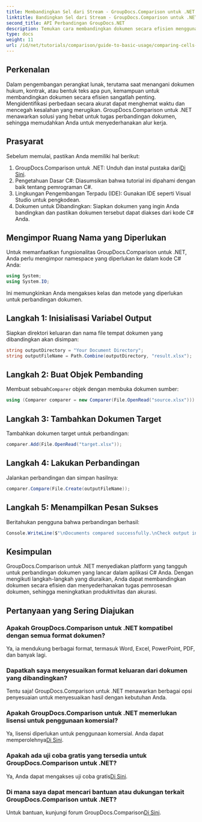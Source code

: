 ```yaml
---
title: Membandingkan Sel dari Stream - GroupDocs.Comparison untuk .NET
linktitle: Bandingkan Sel dari Stream - GroupDocs.Comparison untuk .NET
second_title: API Perbandingan GroupDocs.NET
description: Temukan cara membandingkan dokumen secara efisien menggunakan GroupDocs.Comparison untuk .NET. Panduan komprehensif ini memandu Anda dalam mengimpor namespace, menginisialisasi variabel perbandingan, dan melakukan perbandingan dokumen langkah demi langkah.
type: docs
weight: 11
url: /id/net/tutorials/comparison/guide-to-basic-usage/comparing-cells-from-stream/
---
```

## Perkenalan

Dalam pengembangan perangkat lunak, terutama saat menangani dokumen hukum, kontrak, atau bentuk teks apa pun, kemampuan untuk membandingkan dokumen secara efisien sangatlah penting. Mengidentifikasi perbedaan secara akurat dapat menghemat waktu dan mencegah kesalahan yang merugikan. GroupDocs.Comparison untuk .NET menawarkan solusi yang hebat untuk tugas perbandingan dokumen, sehingga memudahkan Anda untuk menyederhanakan alur kerja.

## Prasyarat

Sebelum memulai, pastikan Anda memiliki hal berikut:

1.  GroupDocs.Comparison untuk .NET: Unduh dan instal pustaka dari[Di Sini](https://releases.groupdocs.com/comparison/net/).
2. Pengetahuan Dasar C#: Diasumsikan bahwa tutorial ini dipahami dengan baik tentang pemrograman C#.
3. Lingkungan Pengembangan Terpadu (IDE): Gunakan IDE seperti Visual Studio untuk pengkodean.
4. Dokumen untuk Dibandingkan: Siapkan dokumen yang ingin Anda bandingkan dan pastikan dokumen tersebut dapat diakses dari kode C# Anda.

## Mengimpor Ruang Nama yang Diperlukan

Untuk memanfaatkan fungsionalitas GroupDocs.Comparison untuk .NET, Anda perlu mengimpor namespace yang diperlukan ke dalam kode C# Anda:

```csharp
using System;
using System.IO;
```

Ini memungkinkan Anda mengakses kelas dan metode yang diperlukan untuk perbandingan dokumen.

## Langkah 1: Inisialisasi Variabel Output

Siapkan direktori keluaran dan nama file tempat dokumen yang dibandingkan akan disimpan:

```csharp
string outputDirectory = "Your Document Directory";
string outputFileName = Path.Combine(outputDirectory, "result.xlsx");
```

## Langkah 2: Buat Objek Pembanding

 Membuat sebuah`Comparer` objek dengan membuka dokumen sumber:

```csharp
using (Comparer comparer = new Comparer(File.OpenRead("source.xlsx")))
```

## Langkah 3: Tambahkan Dokumen Target

Tambahkan dokumen target untuk perbandingan:

```csharp
comparer.Add(File.OpenRead("target.xlsx"));
```

## Langkah 4: Lakukan Perbandingan

Jalankan perbandingan dan simpan hasilnya:

```csharp
comparer.Compare(File.Create(outputFileName));
```

## Langkah 5: Menampilkan Pesan Sukses

Beritahukan pengguna bahwa perbandingan berhasil:

```csharp
Console.WriteLine($"\nDocuments compared successfully.\nCheck output in {outputDirectory}.");
```

## Kesimpulan

GroupDocs.Comparison untuk .NET menyediakan platform yang tangguh untuk perbandingan dokumen yang lancar dalam aplikasi C# Anda. Dengan mengikuti langkah-langkah yang diuraikan, Anda dapat membandingkan dokumen secara efisien dan menyederhanakan tugas pemrosesan dokumen, sehingga meningkatkan produktivitas dan akurasi.

## Pertanyaan yang Sering Diajukan

### Apakah GroupDocs.Comparison untuk .NET kompatibel dengan semua format dokumen?

Ya, ia mendukung berbagai format, termasuk Word, Excel, PowerPoint, PDF, dan banyak lagi.

### Dapatkah saya menyesuaikan format keluaran dari dokumen yang dibandingkan?

Tentu saja! GroupDocs.Comparison untuk .NET menawarkan berbagai opsi penyesuaian untuk menyesuaikan hasil dengan kebutuhan Anda.

### Apakah GroupDocs.Comparison untuk .NET memerlukan lisensi untuk penggunaan komersial?

 Ya, lisensi diperlukan untuk penggunaan komersial. Anda dapat memperolehnya[Di Sini](https://purchase.groupdocs.com/buy).

### Apakah ada uji coba gratis yang tersedia untuk GroupDocs.Comparison untuk .NET?

 Ya, Anda dapat mengakses uji coba gratis[Di Sini](https://releases.groupdocs.com/).

### Di mana saya dapat mencari bantuan atau dukungan terkait GroupDocs.Comparison untuk .NET?

Untuk bantuan, kunjungi forum GroupDocs.Comparison[Di Sini](https://forum.groupdocs.com/c/comparison/12).